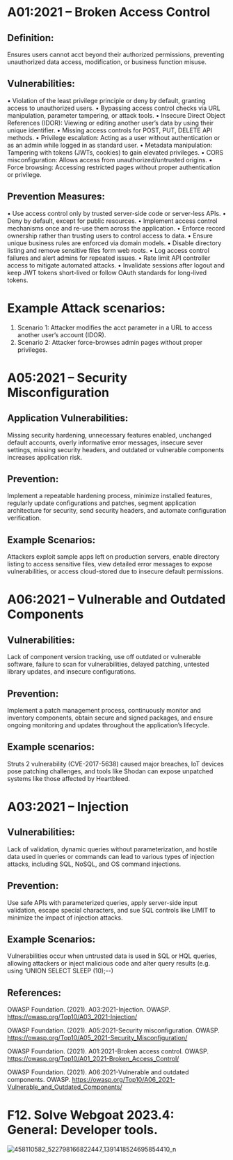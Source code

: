 # A01:2021 – Broken Access Control

## Definition: 

Ensures users cannot acct beyond their authorized permissions, preventing unauthorized data access, modification, or business function misuse.

## Vulnerabilities:

•	Violation of the least privilege principle or deny by default, granting access to unauthorized users. 
•	Bypassing access control checks via URL manipulation, parameter tampering, or attack tools.
•	Insecure Direct Object References (IDOR): Viewing or editing another user’s data by using their unique identifier. 
•	Missing access controls for POST, PUT, DELETE API methods.
•	Privilege escalation: Acting as a user without authentication or as an admin while logged in as standard user.
•	Metadata manipulation: Tampering with tokens (JWTs, cookies) to gain elevated privileges.
•	CORS misconfiguration: Allows access from unauthorized/untrusted origins.
•	Force browsing: Accessing restricted pages without proper authentication or privilege. 

##	Prevention Measures:


•	Use access control only by trusted server-side code or server-less APIs.
•	Deny by default, except for public resources.
•	Implement access control mechanisms once and re-use them across the application.
•	Enforce record ownership rather than trusting users to control access to data.
•	Ensure unique business rules are enforced via domain models.
•	Disable directory listing and remove sensitive files form web roots.
•	Log access control failures and alert admins for repeated issues. 
•	Rate limit API controller access to mitigate automated attacks.
•	Invalidate sessions after logout and keep JWT tokens short-lived or follow OAuth standards for long-lived tokens.

# Example Attack scenarios:

1.	Scenario 1:  Attacker modifies the acct parameter in a URL to access another user’s account (IDOR).
2.	Scenario 2: Attacker force-browses admin pages without proper privileges. 




# A05:2021 – Security Misconfiguration



## Application Vulnerabilities: 

Missing security hardening, unnecessary features enabled, unchanged default accounts, overly informative error messages, insecure sever settings, missing security headers, and outdated or vulnerable components increases application risk.

## Prevention: 

Implement a repeatable hardening process, minimize installed features, regularly update configurations and patches, segment application architecture for security, send security headers, and automate configuration verification. 

## Example Scenarios:

Attackers exploit sample apps left on production servers, enable directory listing to access sensitive files, view detailed error messages to expose vulnerabilities, or access cloud-stored due to insecure default permissions. 


# A06:2021 – Vulnerable and Outdated Components


## Vulnerabilities:

Lack of component version tracking, use off outdated or vulnerable software, failure to scan for vulnerabilities, delayed patching, untested library updates, and insecure configurations. 

## Prevention:

Implement a patch management process, continuously monitor and inventory components, obtain secure and signed packages, and ensure ongoing monitoring and updates throughout the application’s lifecycle.

## Example scenarios:

Struts 2 vulnerability (CVE-2017-5638) caused major breaches, loT devices pose patching challenges, and tools like Shodan can expose unpatched systems like those affected by Heartbleed. 


# A03:2021 – Injection

## Vulnerabilities:

Lack of validation, dynamic queries without parameterization, and hostile data used in queries or commands can lead to various types of injection attacks, including SQL, NoSQL, and OS command injections. 

## Prevention:

Use safe APIs with parameterized queries, apply server-side input validation, escape special characters, and sue SQL controls like LIMIT to minimize the impact of injection attacks. 

## Example Scenarios:

Vulnerabilities occur when untrusted data is used in SQL or HQL queries, allowing attackers or inject malicious code and alter query results (e.g. using ‘UNION SELECT SLEEP (10);--)


## References:

OWASP Foundation. (2021). A03:2021-Injection. OWASP. https://owasp.org/Top10/A03_2021-Injection/

OWASP Foundation. (2021). A05:2021-Security misconfiguration. OWASP. https://owasp.org/Top10/A05_2021-Security_Misconfiguration/

OWASP Foundation. (2021). A01:2021-Broken access control. OWASP. https://owasp.org/Top10/A01_2021-Broken_Access_Control/

OWASP Foundation. (2021). A06:2021-Vulnerable and outdated components. OWASP. https://owasp.org/Top10/A06_2021-Vulnerable_and_Outdated_Components/




# F12. Solve Webgoat 2023.4: General: Developer tools.

![458110582_522798166822447_1391418524695854410_n](https://github.com/user-attachments/assets/62c11ce8-189c-44ee-8415-dbde19272d46)


